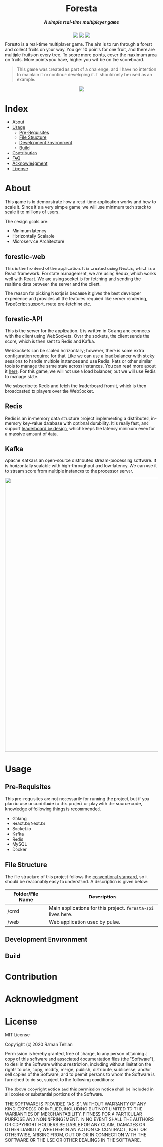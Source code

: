 <h1 align="center">Foresta</h1>
<h5 align="center">A simple real-time multiplayer game</h5>

<p align="center">
  <a>
     <img src="https://goreportcard.com/badge/github.com/ramantehlan/pulse" align="center">
   </a>
   <a>
     <img src="https://img.shields.io/badge/godoc-reference-green" align="center">
   </a>
   <a>
     <img src="https://img.shields.io/badge/license-MIT-blue" align="center">
   </a>

</p>
Foresto is a real-time multiplayer game. The aim is to run through a forest and collect fruits on your way. You get 10 points for one fruit, and there are multiple fruits on every tree. To score more points, cover the maximum area on fruits. More points you have, higher you will be on the scoreboard.


> This game was created as part of a challenge, and I have no intention to maintain it or continue developing it. It should only be used as an example.
<p align="center">
<img src="https://user-images.githubusercontent.com/29037312/94356685-bbccc200-00ae-11eb-9848-29d057e7f3e7.png" />
  </p>

# Index

- [About](#about)
- [Usage](#usage)
  - [Pre-Requisites](#pre-requisites)
  - [File Structure](#file-structure)
  - [Development Environment](#development-environment)
  - [Build](#build)
- [Contribution](#contribution)
- [FAQ](#faq)
- [Acknowledgment](#acknowledgment)
- [License](#license)

# About

This game is to demonstrate how a read-time application works and how to scale it. Since it's a very simple game, we will use minimum tech stack to scale it to millions of users. 

The design goals are:
- Minimum latency
- Horizontally Scalable
- Microservice Architecture

## forestic-web
This is the frontend of the application. It is created using Next.js, which is a React framework. For state management, we are using Redux, which works well with React. We are using socket.io for fetching and sending the realtime data between the server and the client.  

The reason for picking Nextjs is because it gives the best developer experience and provides all the features required like server rendering, TypeScript support, route pre-fetching etc. 

## forestic-API
This is the server for the application. It is written in Golang and connects with the client using WebSockets. Over the sockets, the client sends the score, which is then sent to Redis and Kafka. 

WebSockets can be scaled horizontally; however, there is some extra configuration required for that. Like we can use a load balancer with sticky sessions to handle multiple instances and use Redis, Nats or other similar tools to manage the same state across instances. You can read more about it [here](https://tsh.io/blog/how-to-scale-websocket/). For this game, we will not use a load balancer, but we will use Redis to manage state. 

We subscribe to Redis and fetch the leaderboard from it, which is then broadcasted to players over the WebSocket. 

## Redis
Redis is an in-memory data structure project implementing a distributed, in-memory key-value database with optional durability. It is really fast, and support [leaderboard by design](https://redislabs.com/solutions/use-cases/leaderboards/#challenges), which keeps the latency minimum even for a massive amount of data. 

## Kafka
Apache Kafka is an open-source distributed stream-processing software. It is horizontally scalable with high-throughput and low-latency. We can use it to stream score from multiple instances to the processor server.

<p align="center">
<img src="https://user-images.githubusercontent.com/29037312/94356381-7ce93d00-00ab-11eb-9cd1-929da3b77a96.jpg" width="900"/>
</p>

# Usage

## Pre-Requisites

This pre-requisites are not necessarily for running the project, but if you plan to use or contribute to this project or play with the source code, knowledge of following things is recommended.

- Golang
- ReactJS/NextJS
- Socket.io
- Kafka
- Redis
- MySQL
- Docker

## File Structure

The file structure of this project follows the [conventional standard](https://github.com/golang-standards/project-layout), so it should be reasonably easy to understand. A description is given below:


 Folder/File Name | Description
------------------|------------
/cmd | Main applications for this project. `foresta-api` lives here.
/web | Web application used by pulse.

## Development Environment

## Build

# Contribution



# Acknowledgment

# License

MIT License

Copyright (c) 2020 Raman Tehlan

Permission is hereby granted, free of charge, to any person obtaining a copy
of this software and associated documentation files (the "Software"), to deal
in the Software without restriction, including without limitation the rights
to use, copy, modify, merge, publish, distribute, sublicense, and/or sell
copies of the Software, and to permit persons to whom the Software is
furnished to do so, subject to the following conditions:

The above copyright notice and this permission notice shall be included in all
copies or substantial portions of the Software.

THE SOFTWARE IS PROVIDED "AS IS", WITHOUT WARRANTY OF ANY KIND, EXPRESS OR
IMPLIED, INCLUDING BUT NOT LIMITED TO THE WARRANTIES OF MERCHANTABILITY,
FITNESS FOR A PARTICULAR PURPOSE AND NONINFRINGEMENT. IN NO EVENT SHALL THE
AUTHORS OR COPYRIGHT HOLDERS BE LIABLE FOR ANY CLAIM, DAMAGES OR OTHER
LIABILITY, WHETHER IN AN ACTION OF CONTRACT, TORT OR OTHERWISE, ARISING FROM,
OUT OF OR IN CONNECTION WITH THE SOFTWARE OR THE USE OR OTHER DEALINGS IN THE
SOFTWARE.
